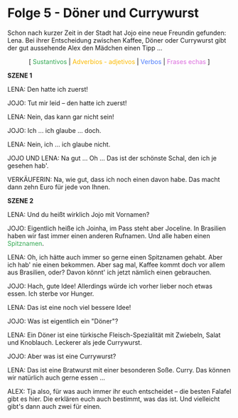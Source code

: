 # Folge 5 - Döner und Currywurst

Schon nach kurzer Zeit in der Stadt hat Jojo eine neue Freundin gefunden: Lena. Bei ihrer Entscheidung zwischen Kaffee, Döner oder Currywurst gibt der gut aussehende Alex den Mädchen einen Tipp …

<center>
[ <span style="color:#32a852">Sustantivos</span> |
<span style="color:#fcba03">Adverbios - adjetivos</span> |
<span style="color:#4c7bfc">Verbos</span> |
<span style="color:#dc6dde">Frases echas</span> ]
</center>

**SZENE 1**

LENA:
Den hatte ich zuerst!

JOJO:
Tut mir leid – den hatte ich zuerst!

LENA:
Nein, das kann gar nicht sein!

JOJO:
Ich ... ich glaube ... doch.

LENA:
Nein, ich … ich glaube nicht.

JOJO UND LENA:
Na gut … Oh … Das ist der schönste Schal, den ich je gesehen hab'.

VERKÄUFERIN:
Na, wie gut, dass ich noch einen davon habe. Das macht dann zehn Euro für jede von Ihnen.


**SZENE 2**

LENA:
Und du heißt wirklich Jojo mit Vornamen?

JOJO:
Eigentlich heiße ich Joinha, im Pass steht aber Joceline. In Brasilien haben wir fast immer einen anderen Rufnamen. Und alle haben einen <span style="color:#32a852">Spitznamen</span>.

LENA:
Oh, ich hätte auch immer so gerne einen Spitznamen gehabt. Aber ich hab' nie einen bekommen. Aber sag mal, Kaffee kommt doch vor allem aus Brasilien, oder? Davon könnt' ich jetzt nämlich einen gebrauchen.

JOJO:
Hach, gute Idee! Allerdings würde ich vorher lieber noch etwas essen. Ich sterbe vor Hunger.

LENA:
Das ist eine noch viel bessere Idee!

JOJO:
Was ist eigentlich ein "Döner"?

LENA:
Ein Döner ist eine türkische Fleisch-Spezialität mit Zwiebeln, Salat und Knoblauch. Leckerer als jede Currywurst.

JOJO:
Aber was ist eine Currywurst?

LENA:
Das ist eine Bratwurst mit einer besonderen Soße. Curry. Das können wir natürlich auch gerne essen ...

ALEX:
Tja also, für was auch immer ihr euch entscheidet – die besten Falafel gibt es hier. Die erklären euch auch bestimmt, was das ist. Und vielleicht gibt's dann auch zwei für einen.
